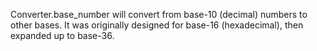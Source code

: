 Converter.base_number will convert from base-10 (decimal) numbers to other bases. It was originally designed for base-16 (hexadecimal), then expanded up to base-36.